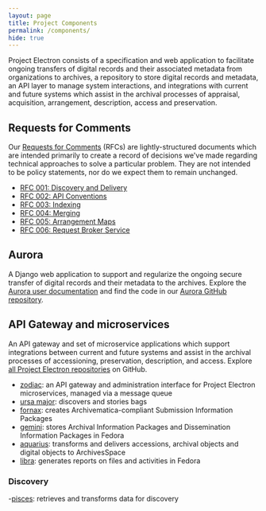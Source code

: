 ```yaml
---
layout: page
title: Project Components
permalink: /components/
hide: true
---
```


Project Electron consists of a specification and web application to facilitate ongoing transfers of digital records and their associated metadata from organizations to archives, a repository to store digital records and metadata, an API layer to manage system interactions, and integrations with current and future systems which assist in the archival processes of appraisal, acquisition, arrangement, description, access and preservation.

## Requests for Comments

Our [Requests for Comments](https://github.com/RockefellerArchiveCenter/project_electron/tree/master/rfcs) (RFCs) are lightly-structured documents which are intended primarily to create a record of decisions we've made regarding technical approaches to solve a particular problem. They are not intended to be policy statements, nor do we expect them to remain unchanged.

  - [RFC 001: Discovery and Delivery](https://github.com/RockefellerArchiveCenter/project_electron/blob/master/rfcs/001-discovery-and-delivery.md)
  - [RFC 002: API Conventions](https://github.com/RockefellerArchiveCenter/project_electron/blob/master/rfcs/002-api-conventions.md)
  - [RFC 003: Indexing](https://github.com/RockefellerArchiveCenter/project_electron/blob/master/rfcs/003-indexing.md)
  - [RFC 004: Merging](https://github.com/RockefellerArchiveCenter/project_electron/blob/master/rfcs/004-mergers.md)
  - [RFC 005: Arrangement Maps](https://github.com/RockefellerArchiveCenter/project_electron/blob/master/rfcs/005-arrangement-maps.md)
  - [RFC 006: Request Broker Service](https://github.com/RockefellerArchiveCenter/project_electron/blob/master/rfcs/006-request-broker-service.md)

## Aurora
A Django web application to support and regularize the ongoing secure transfer of digital records
and their metadata to the archives. Explore the [Aurora user documentation](https://docs.rockarch.org/aurora/) and find the code in our [Aurora GitHub repository](https://github.com/RockefellerArchiveCenter/aurora).

## API Gateway and microservices
An API gateway and set of microservice applications which support integrations between current and future systems and assist in the archival processes of accessioning, preservation, description, and access. Explore [all Project Electron repositories](https://github.com/topics/project-electron) on GitHub.

  - [zodiac](https://github.com/RockefellerArchiveCenter/zodiac): an API gateway and administration interface for Project Electron microservices, managed via a message queue
  - [ursa major](https://github.com/RockefellerArchiveCenter/ursa_major): discovers and stories bags
  - [fornax](https://github.com/RockefellerArchiveCenter/fornax): creates Archivematica-compliant Submission Information Packages
  - [gemini](https://github.com/RockefellerArchiveCenter/gemini): stores Archival Information Packages and Dissemination Information Packages in Fedora
  - [aquarius](https://github.com/RockefellerArchiveCenter/aquarius): transforms and delivers accessions, archival objects and digital objects to ArchivesSpace
  - [libra](https://github.com/RockefellerArchiveCenter/libra): generates reports on files and activities in Fedora
  
### Discovery

  -[pisces](https://github.com/RockefellerArchiveCenter/pisces): retrieves and transforms data for discovery

